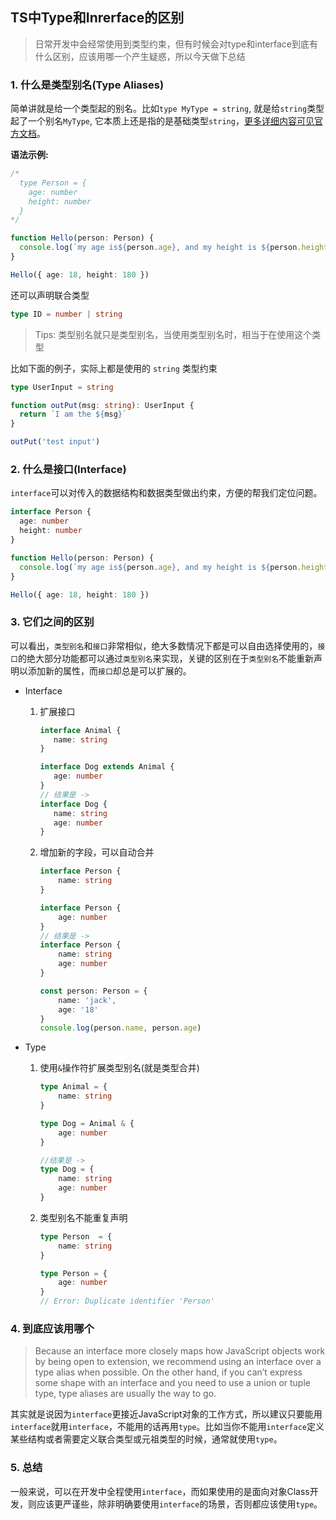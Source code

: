 ## TS中Type和Inrerface的区别

> 日常开发中会经常使用到类型约束，但有时候会对type和interface到底有什么区别，应该用哪一个产生疑惑，所以今天做下总结

### 1. 什么是类型别名(Type Aliases)
简单讲就是给一个类型起的别名。比如`type MyType = string`, 就是给`string`类型起了一个别名`MyType`, 它本质上还是指的是基础类型`string`，<a href="https://www.typescriptlang.org/docs/handbook/2/everyday-types.html#type-aliases" target="_blank">更多详细内容可见官方文档</a>。

**语法示例:**

```ts
/*
  type Person = {
    age: number
    height: number
  }
*/

function Hello(person: Person) {
  console.log(`my age is${person.age}, and my height is ${person.height}`)
}

Hello({ age: 18, height: 180 })
```

还可以声明联合类型
```ts
type ID = number | string
```

>Tips: 类型别名就只是类型别名，当使用类型别名时，相当于在使用这个类型

比如下面的例子，实际上都是使用的 `string` 类型约束
```ts
type UserInput = string

function outPut(msg: string): UserInput {
  return `I am the ${msg}`
}

outPut('test input')
```

### 2. 什么是接口(Interface)
`interface`可以对传入的数据结构和数据类型做出约束，方便的帮我们定位问题。

```ts
interface Person {
  age: number
  height: number
}

function Hello(person: Person) {
  console.log(`my age is${person.age}, and my height is ${person.height}`)
}

Hello({ age: 18, height: 180 })
```

### 3. 它们之间的区别
可以看出，`类型别名`和`接口`非常相似，绝大多数情况下都是可以自由选择使用的，`接口`的绝大部分功能都可以通过`类型别名`来实现，关键的区别在于`类型别名`不能重新声明以添加新的属性，而`接口`却总是可以扩展的。

- Interface

  1. 扩展接口

     ```typescript
     interface Animal {
     	name: string   
     }
     
     interface Dog extends Animal {
     	age: number
     }
     // 结果是 ->
     interface Dog {
     	name: string
     	age: number
     }
     ```

  2. 增加新的字段，可以自动合并

     ```typescript
     interface Person {
         name: string
     }
     
     interface Person {
         age: number
     }
     // 结果是 ->
     interface Person {
         name: string
         age: number
     }
     
     const person: Person = {
         name: 'jack',
         age: '18'
     } 
     console.log(person.name, person.age)
     ```

     

- Type

  1. 使用`&`操作符扩展类型别名(就是类型合并)

     ```typescript
     type Animal = {
         name: string
     }
     
     type Dog = Animal & {
         age: number
     }
     
     //结果是 ->
     type Dog = {
         name: string
         age: number
     }
     ```

  2. 类型别名不能重复声明

     ```typescript
     type Person  = {
         name: string
     }
     
     type Person = {
         age: number
     }
     // Error: Duplicate identifier 'Person'
     ```

### 4. 到底应该用哪个

> Because an interface more closely maps how JavaScript objects work by being open to extension, we recommend using an interface over a type alias when possible.
> On the other hand, if you can’t express some shape with an interface and you need to use a union or tuple type, type aliases are usually the way to go.

其实就是说因为`interface`更接近JavaScript对象的工作方式，所以建议只要能用`interface`就用`interface`，不能用的话再用`type`。比如当你不能用`interface`定义某些结构或者需要定义联合类型或元祖类型的时候，通常就使用`type`。

### 5. 总结

一般来说，可以在开发中全程使用`interface`，而如果使用的是面向对象Class开发，则应该更严谨些，除非明确要使用`interface`的场景，否则都应该使用`type`。

